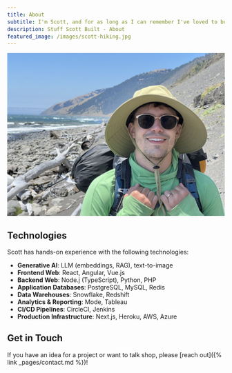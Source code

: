 ```yaml
---
title: About
subtitle: I'm Scott, and for as long as I can remember I've loved to build things. What started with Legos and Knex has grown into over a decade of experience building & launching software products. I have been the technical cofounder of four startups and an early engineering employee at several more. My sweet spot is full-stack web development, and my recent work has been focused on Generative AI.
description: Stuff Scott Built - About
featured_image: /images/scott-hiking.jpg
---
```


![](/images/scott-hiking.jpg)

## Technologies

Scott has hands-on experience with the following technologies:

- **Generative AI**: LLM (embeddings, RAG), text-to-image
- **Frontend Web**: React, Angular, Vue.js
- **Backend Web**: Node.j (TypeScript), Python, PHP
- **Application Databases**: PostgreSQL, MySQL, Redis
- **Data Warehouses**: Snowflake, Redshift
- **Analytics & Reporting**: Mode, Tableau
- **CI/CD Pipelines**: CircleCI, Jenkins
- **Production Infrastructure**: Next.js, Heroku, AWS, Azure

## Get in Touch

If you have an idea for a project or want to talk shop, please [reach out]({% link _pages/contact.md %})!
